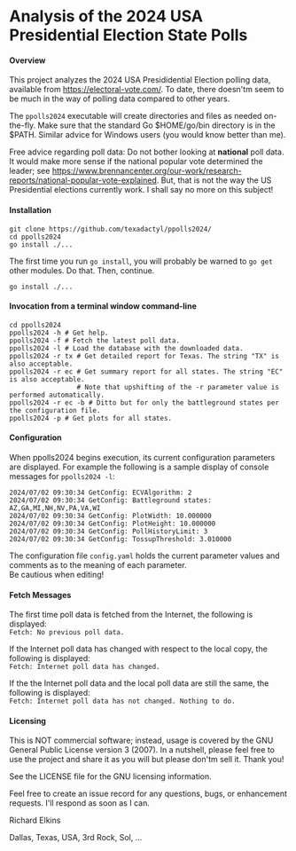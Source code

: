 Analysis of the 2024 USA Presidential Election State Polls
==========================================================

#### Overview

This project analyzes the 2024 USA Presididential Election polling data, available from https://electoral-vote.com/.  To date, there doesn'tm seem to be much in the way of polling data compared to other years.

The ```ppolls2024``` executable will create directories and files as needed on-the-fly. Make sure that the standard Go $HOME/go/bin directory is in the $PATH. Similar advice for Windows users (you would know better than me).

Free advice regarding poll data: Do not bother looking at **national** poll data. It would make more sense if the national popular vote determined the leader; see https://www.brennancenter.org/our-work/research-reports/national-popular-vote-explained. But, that is not the way the US Presidential elections currently work. I shall say no more on this subject!

#### Installation

```
git clone https://github.com/texadactyl/ppolls2024/
cd ppolls2024
go install ./...
```
The first time you run ```go install```, you will probably be warned to ```go get``` other modules. Do that. Then, continue.
```
go install ./...
```

#### Invocation from a terminal window command-line

```
cd ppolls2024
ppolls2024 -h # Get help.
ppolls2024 -f # Fetch the latest poll data.
ppolls2024 -l # Load the database with the downloaded data.
ppolls2024 -r tx # Get detailed report for Texas. The string "TX" is also acceptable.
ppolls2024 -r ec # Get summary report for all states. The string "EC" is also acceptable.
                 # Note that upshifting of the -r parameter value is performed automatically.
ppolls2024 -r ec -b # Ditto but for only the battleground states per the configuration file.
ppolls2024 -p # Get plots for all states.
```

#### Configuration

When ppolls2024 begins execution, its current configuration parameters are displayed. For example the following is a sample display of console messages for ```ppolls2024 -l```:
```
2024/07/02 09:30:34 GetConfig: ECVAlgorithm: 2
2024/07/02 09:30:34 GetConfig: Battleground states: AZ,GA,MI,NH,NV,PA,VA,WI
2024/07/02 09:30:34 GetConfig: PlotWidth: 10.000000
2024/07/02 09:30:34 GetConfig: PlotHeight: 10.000000
2024/07/02 09:30:34 GetConfig: PollHistoryLimit: 3
2024/07/02 09:30:34 GetConfig: TossupThreshold: 3.010000
```

The configuration file ```config.yaml``` holds the current parameter values and comments as to the meaning of each parameter.
<br>
Be cautious when editing!

#### Fetch Messages

The first time poll data is fetched from the Internet, the following is displayed:
<br>
```Fetch: No previous poll data.```

If the Internet poll data has changed with respect to the local copy, the following is displayed:
<br>
```Fetch: Internet poll data has changed.```

If the the Internet poll data and the local poll data are still the same, the following is displayed:
<br>
```Fetch: Internet poll data has not changed. Nothing to do.```

#### Licensing

This is NOT commercial software; instead, usage is covered by the GNU General Public License version 3 (2007). In a nutshell, please feel free to use the project and share it as you will but please don'tm sell it. Thank you!

See the LICENSE file for the GNU licensing information.

Feel free to create an issue record for any questions, bugs, or enhancement requests. I'll respond as soon as I can.

Richard Elkins

Dallas, Texas, USA, 3rd Rock, Sol, ...
